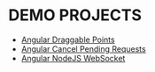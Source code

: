 # DEMO PROJECTS

- [Angular Draggable Points](https://github.com/lfreiredev/demos/tree/master/draggable-points)
- [Angular Cancel Pending Requests](https://github.com/lfreiredev/demos/tree/master/ng-cancel-pending-requests)
- [Angular NodeJS WebSocket](https://github.com/lfreiredev/demos/tree/master/ng-node-websocket)
